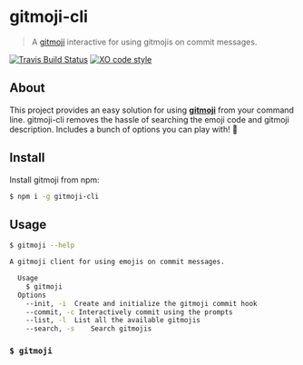 # gitmoji-cli

> A [gitmoji](https://github.com/carloscuesta/gitmoji) interactive for using gitmojis on commit messages.

[![Travis Build Status](https://img.shields.io/travis/carloscuesta/gitmoji-cli.svg?style=flat-square)](https://travis-ci.org/carloscuesta/gitmoji-cli)
[![XO code style](https://img.shields.io/badge/code_style-XO-5ed9c7.svg?style=flat-square)](https://github.com/sindresorhus/xo)

## About

This project provides an easy solution for using [**gitmoji**](https://github.com/carloscuesta/gitmoji) from your command line. gitmoji-cli removes the hassle of searching the emoji code and gitmoji description. Includes a bunch of options you can play with! :tada:

## Install

Install gitmoji from npm:

```bash
$ npm i -g gitmoji-cli
```

## Usage

```bash
$ gitmoji --help

A gitmoji client for using emojis on commit messages.

  Usage
    $ gitmoji
  Options
  	--init, -i	Create and initialize the gitmoji commit hook
  	--commit, -c Interactively commit using the prompts
  	--list, -l  List all the available gitmojis
  	--search, -s	Search gitmojis
```

### `$ gitmoji`
